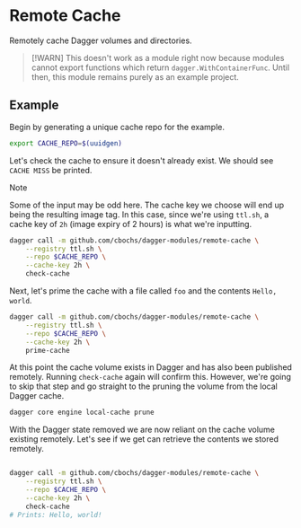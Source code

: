 # Remote Cache

Remotely cache Dagger volumes and directories.

> [!WARN]
> This doesn't work as a module right now because modules cannot export
> functions which return `dagger.WithContainerFunc`. Until then, this module
> remains purely as an example project.

## Example

Begin by generating a unique cache repo for the example.

```sh
export CACHE_REPO=$(uuidgen)
```

Let's check the cache to ensure it doesn't already exist. We should see `CACHE MISS` be printed.

> [!NOTE]
> Some of the input may be odd here. The cache key we choose will end up being
> the resulting image tag. In this case, since we're using `ttl.sh`, a cache
> key of `2h` (image expiry of 2 hours) is what we're inputting.

```sh
dagger call -m github.com/cbochs/dagger-modules/remote-cache \
    --registry ttl.sh \
    --repo $CACHE_REPO \
    --cache-key 2h \
    check-cache
```

Next, let's prime the cache with a file called `foo` and the contents `Hello, world`.

```sh
dagger call -m github.com/cbochs/dagger-modules/remote-cache \
    --registry ttl.sh \
    --repo $CACHE_REPO \
    --cache-key 2h \
    prime-cache
```

At this point the cache volume exists in Dagger and has also been published
remotely. Running `check-cache` again will confirm this. However, we're going
to skip that step and go straight to the pruning the volume from the local
Dagger cache.

```sh
dagger core engine local-cache prune
```

With the Dagger state removed we are now reliant on the cache volume existing
remotely. Let's see if we get can retrieve the contents we stored remotely.

```sh

dagger call -m github.com/cbochs/dagger-modules/remote-cache \
    --registry ttl.sh \
    --repo $CACHE_REPO \
    --cache-key 2h \
    check-cache
# Prints: Hello, world!
```
